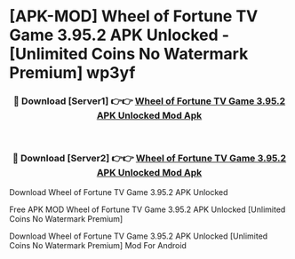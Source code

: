 # [APK-MOD] Wheel of Fortune  TV Game 3.95.2 APK Unlocked - [Unlimited Coins No Watermark Premium] wp3yf



<div align="center">
<h3>🔴 Download [Server1] 👉👉 <a href="https://momento.my/?title=Wheel_of_Fortune__TV_Game_3.95.2_APK_Unlocked">Wheel of Fortune  TV Game 3.95.2 APK Unlocked Mod Apk</a></h3><br>

<h3>🔴 Download [Server2] 👉👉 <a href="https://momento.my/?title=Wheel_of_Fortune__TV_Game_3.95.2_APK_Unlocked">Wheel of Fortune  TV Game 3.95.2 APK Unlocked Mod Apk</a></h3>
</div>



Download Wheel of Fortune  TV Game 3.95.2 APK Unlocked 

Free APK MOD Wheel of Fortune  TV Game 3.95.2 APK Unlocked [Unlimited Coins No Watermark Premium]

Download Wheel of Fortune  TV Game 3.95.2 APK Unlocked [Unlimited Coins No Watermark Premium] Mod For Android
